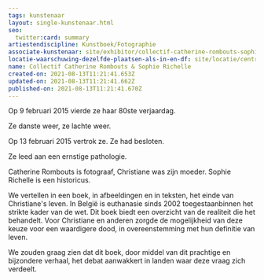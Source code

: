 ```yaml
---
tags: kunstenaar
layout: single-kunstenaar.html
seo:
  twitter:card: summary
artiestendiscipline: Kunstboek/Fotographie
associate-kunstenaar: site/exhibitor/collectif-catherine-rombouts-sophie-richelle.md
locatie-waarschuwing-dezelfde-plaatsen-als-in-en-df: site/locatie/centre-protestant.md
name: Collectif Catherine Rombouts & Sophie Richelle
created-on: 2021-08-13T11:21:41.653Z
updated-on: 2021-08-13T11:21:41.662Z
published-on: 2021-08-13T11:21:41.670Z
---
```

<!--StartFragment-->

Op 9 februari 2015 vierde ze haar 80ste verjaardag.

Ze danste weer, ze lachte weer.

Op 13 februari 2015 vertrok ze. Ze had besloten.

Ze leed aan een ernstige pathologie.

Catherine Rombouts is fotograaf, Christiane was zijn moeder. Sophie Richelle is een historicus.

We vertellen in een boek, in afbeeldingen en in teksten, het einde van Christiane's leven. In België is euthanasie sinds 2002 toegestaan ​​binnen het strikte kader van de wet. Dit boek biedt een overzicht van de realiteit die het behandelt. Voor Christiane en anderen zorgde de mogelijkheid van deze keuze voor een waardigere dood, in overeenstemming met hun definitie van leven.

We zouden graag zien dat dit boek, door middel van dit prachtige en bijzondere verhaal, het debat aanwakkert in landen waar deze vraag zich verdeelt.



<!--EndFragment-->